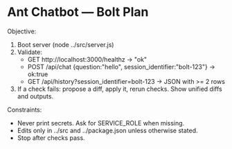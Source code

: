 ﻿# Ant Chatbot — Bolt Plan

Objective:
1) Boot server (node ../src/server.js)
2) Validate:
   - GET http://localhost:3000/healthz → "ok"
   - POST /api/chat {question:"hello", session_identifier:"bolt-123"} → ok:true
   - GET /api/history?session_identifier=bolt-123 → JSON with >= 2 rows
3) If a check fails: propose a diff, apply it, rerun checks. Show unified diffs and outputs.

Constraints:
- Never print secrets. Ask for SERVICE_ROLE when missing.
- Edits only in ../src and ../package.json unless otherwise stated.
- Stop after checks pass.
